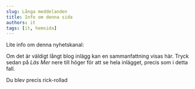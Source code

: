```yaml
---
slug: Långa meddelanden
title: Info om denna sida
authors: it
tags: [it, hemsida]
---
```


Lite info om denna nyhetskanal:

Om det är väldigt långt blog inlägg kan en sammanfattning visas här. Tryck sedan på *Läs Mer* nere till höger för att se hela inlägget, precis som i detta fall.

<!-- truncate -->

Du blev precis rick-rollad